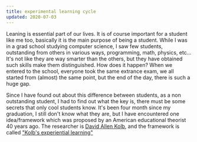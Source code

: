 ```yaml
---
title: experimental learning cycle
updated: 2020-07-03
---
```


Leaning is essential part of our lives.
It is of course important for a student like me too, basically it is the main purpose of being a student.
While I was in a grad school studying computer science, I saw few students, outstanding from others in various ways, programming, math, physics, etc...
It's not like they are way smarter than the others, but they have obtained such skills make them distinguished.
How does it happen?
When we entered to the school, everyone took the same extrance exam, we all started from (almost) the same point,
but the end of the day, there is such a huge gap.

Since I have found out about this difference between students, as a non outstanding student, I had to find out what the key is,
there must be some secrets that only cool students know.
It's been four month since my graduation, I still don't know what they are, but I have encountered one idea/framework which was proposed by
an American educational theorist 40 years ago.
The researcher is [David Allen Kolb](https://en.wikipedia.org/wiki/David_A._Kolb),
and the framework is called ["Kolb's experiential learning"](https://en.wikipedia.org/wiki/Kolb%27s_experiential_learning)


<!--Public universities in Japan require entrance exam, and all high-school who are applying to the same school take the same exam.-->
<!--Therefore, besides few exception, so there are not "that" huge difference-->

